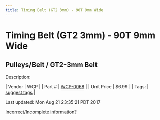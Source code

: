 ```yaml
---
title: Timing Belt (GT2 3mm) - 90T 9mm Wide
---
```


# Timing Belt (GT2 3mm) - 90T 9mm Wide
## Pulleys/Belt / GT2-3mm Belt
Description: 	 

| Vendor | WCP | 
| Part # | [WCP-0068](http://www.wcproducts.net/WCP-0068) | 
| Unit Price | $6.99 | 
| Tags: | [suggest tags](https://docs.google.com/forms/d/e/1FAIpQLSeWyY8v3RgOty-MyWmh9U0iivNYN_molChYyS-0U-o-kOAv_g/viewform) | 

Last updated: Mon Aug 21 23:35:21 PDT 2017

 [Incorrect/Incomplete information?](https://docs.google.com/forms/d/e/1FAIpQLSeWyY8v3RgOty-MyWmh9U0iivNYN_molChYyS-0U-o-kOAv_g/viewform)